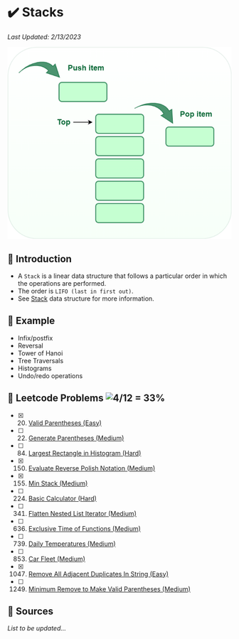 # :heavy_check_mark: Stacks
*Last Updated: 2/13/2023*

![Image of a stack](../images/patterns/stacks/stacks.png)

## :round_pushpin: Introduction
- A `Stack` is a linear data structure that follows a particular order in which the operations are performed.
- The order is `LIFO (last in first out)`.
- See [Stack](../data-structures/linear/stack/stack.md) data structure for more information.

## :round_pushpin: Example
- Infix/postfix
- Reversal
- Tower of Hanoi
- Tree Traversals
- Histograms
- Undo/redo operations

## :round_pushpin: Leetcode Problems ![4/12 = 33%](https://progress-bar.dev/33)

- [x] 20. [Valid Parentheses (Easy)](https://leetcode.com/problems/valid-parentheses/)
- [ ] 22. [Generate Parentheses (Medium)](https://leetcode.com/problems/generate-parentheses/)
- [ ] 84. [Largest Rectangle in Histogram (Hard)](https://leetcode.com/problems/largest-rectangle-in-histogram/description/)
- [x] 150. [Evaluate Reverse Polish Notation (Medium)](https://leetcode.com/problems/evaluate-reverse-polish-notation/)
- [x] 155. [Min Stack (Medium)](https://leetcode.com/problems/min-stack/)
- [ ] 224. [Basic Calculator (Hard)](https://leetcode.com/problems/basic-calculator/)
- [ ] 341. [Flatten Nested List Iterator (Medium)](https://leetcode.com/problems/flatten-nested-list-iterator/)
- [ ] 636. [Exclusive Time of Functions (Medium)](https://leetcode.com/problems/exclusive-time-of-functions/)
- [ ] 739. [Daily Temperatures (Medium)](https://leetcode.com/problems/daily-temperatures/description/)
- [ ] 853. [Car Fleet (Medium)](https://leetcode.com/problems/car-fleet/description/)
- [x] 1047. [Remove All Adjacent Duplicates In String (Easy)](https://leetcode.com/problems/remove-all-adjacent-duplicates-in-string/)
- [ ] 1249. [Minimum Remove to Make Valid Parentheses (Medium)](https://leetcode.com/problems/minimum-remove-to-make-valid-parentheses/)

## :round_pushpin: Sources
*List to be updated...*
